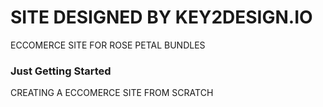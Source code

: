 # SITE DESIGNED BY KEY2DESIGN.IO
ECCOMERCE SITE FOR ROSE PETAL BUNDLES

### Just Getting Started
CREATING A ECCOMERCE SITE FROM SCRATCH
